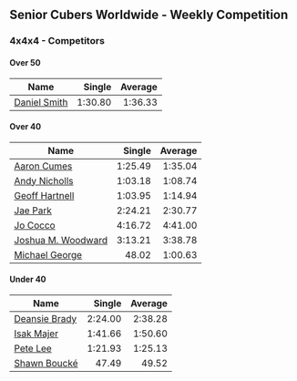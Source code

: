 ## Senior Cubers Worldwide - Weekly Competition
### 4x4x4 - Competitors

#### Over 50

| Name | Single | Average |
| -- | --: | --: |
| [Daniel Smith](../persons/daniel_smith.md) | 1:30.80 | 1:36.33 |

#### Over 40

| Name | Single | Average |
| -- | --: | --: |
| [Aaron Cumes](../persons/aaron_cumes.md) | 1:25.49 | 1:35.04 |
| [Andy Nicholls](../persons/andy_nicholls.md) | 1:03.18 | 1:08.74 |
| [Geoff Hartnell](../persons/geoff_hartnell.md) | 1:03.95 | 1:14.94 |
| [Jae Park](../persons/jae_park.md) | 2:24.21 | 2:30.77 |
| [Jo Cocco](../persons/jo_cocco.md) | 4:16.72 | 4:41.00 |
| [Joshua M. Woodward](../persons/joshua_m._woodward.md) | 3:13.21 | 3:38.78 |
| [Michael George](../persons/michael_george.md) | 48.02 | 1:00.63 |

#### Under 40

| Name | Single | Average |
| -- | --: | --: |
| [Deansie Brady](../persons/deansie_brady.md) | 2:24.00 | 2:38.28 |
| [Isak Majer](../persons/isak_majer.md) | 1:41.66 | 1:50.60 |
| [Pete Lee](../persons/pete_lee.md) | 1:21.93 | 1:25.13 |
| [Shawn Boucké](../persons/shawn_boucke.md) | 47.49 | 49.52 |

